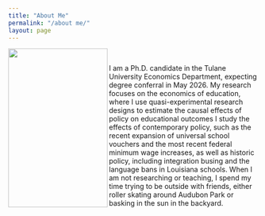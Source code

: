 ```yaml
---
title: "About Me"
permalink: "/about me/"
layout: page
---
```


<img width="200" height="320" style="float" align="left" alt="" src="https://github.com/user-attachments/assets/2807f22c-da19-40e1-973d-6cc66523914a" />
<br>
<dl>
  <dt> </dt>
  <dd> I am a Ph.D. candidate in the Tulane University Economics Department, expecting degree conferral in May 2026. My research focuses on the economics of education,  where I use quasi-experimental research designs to estimate the causal effects of policy on educational outcomes I study the effects of contemporary policy, such as the recent expansion of universal school vouchers and the most recent federal minimum wage increases, as well as historic policy, including integration busing and the language bans in Louisiana schools. When I am not researching or teaching, I spend my time trying to be outside with friends, either roller skating around Audubon Park or basking in the sun in the backyard. </dd>
</dl>
